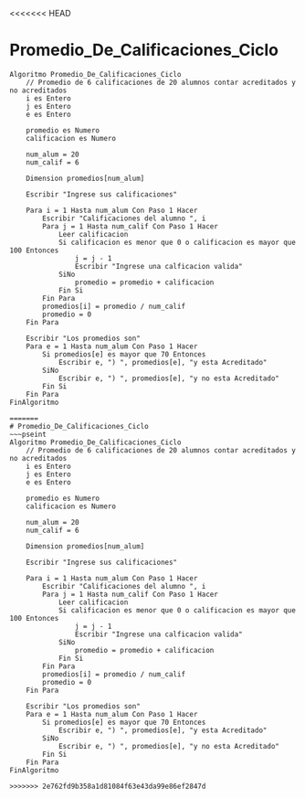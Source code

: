 <<<<<<< HEAD
# Promedio_De_Calificaciones_Ciclo
~~~pseint
Algoritmo Promedio_De_Calificaciones_Ciclo
	// Promedio de 6 calificaciones de 20 alumnos contar acreditados y no acreditados
	i es Entero
	j es Entero
	e es Entero
	
	promedio es Numero
	calificacion es Numero
	
	num_alum = 20
	num_calif = 6
	
	Dimension promedios[num_alum]
	
	Escribir "Ingrese sus calificaciones"
	
	Para i = 1 Hasta num_alum Con Paso 1 Hacer
		Escribir "Calificaciones del alumno ", i
		Para j = 1 Hasta num_calif Con Paso 1 Hacer
			Leer calificacion
			Si calificacion es menor que 0 o calificacion es mayor que 100 Entonces
				j = j - 1
				Escribir "Ingrese una calficacion valida"
			SiNo
				promedio = promedio + calificacion
			Fin Si
		Fin Para
		promedios[i] = promedio / num_calif
		promedio = 0
	Fin Para
	
	Escribir "Los promedios son"
	Para e = 1 Hasta num_alum Con Paso 1 Hacer
		Si promedios[e] es mayor que 70 Entonces
			Escribir e, ") ", promedios[e], "y esta Acreditado"
		SiNo
			Escribir e, ") ", promedios[e], "y no esta Acreditado"
		Fin Si
	Fin Para
FinAlgoritmo

=======
# Promedio_De_Calificaciones_Ciclo
~~~pseint
Algoritmo Promedio_De_Calificaciones_Ciclo
	// Promedio de 6 calificaciones de 20 alumnos contar acreditados y no acreditados
	i es Entero
	j es Entero
	e es Entero
	
	promedio es Numero
	calificacion es Numero
	
	num_alum = 20
	num_calif = 6
	
	Dimension promedios[num_alum]
	
	Escribir "Ingrese sus calificaciones"
	
	Para i = 1 Hasta num_alum Con Paso 1 Hacer
		Escribir "Calificaciones del alumno ", i
		Para j = 1 Hasta num_calif Con Paso 1 Hacer
			Leer calificacion
			Si calificacion es menor que 0 o calificacion es mayor que 100 Entonces
				j = j - 1
				Escribir "Ingrese una calficacion valida"
			SiNo
				promedio = promedio + calificacion
			Fin Si
		Fin Para
		promedios[i] = promedio / num_calif
		promedio = 0
	Fin Para
	
	Escribir "Los promedios son"
	Para e = 1 Hasta num_alum Con Paso 1 Hacer
		Si promedios[e] es mayor que 70 Entonces
			Escribir e, ") ", promedios[e], "y esta Acreditado"
		SiNo
			Escribir e, ") ", promedios[e], "y no esta Acreditado"
		Fin Si
	Fin Para
FinAlgoritmo

>>>>>>> 2e762fd9b358a1d81084f63e43da99e86ef2847d
~~~